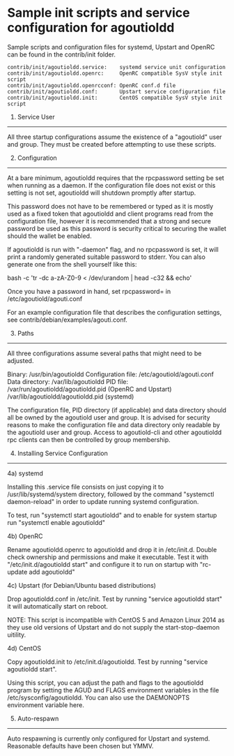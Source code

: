 Sample init scripts and service configuration for agoutioldd
==========================================================

Sample scripts and configuration files for systemd, Upstart and OpenRC
can be found in the contrib/init folder.

    contrib/init/agoutioldd.service:    systemd service unit configuration
    contrib/init/agoutioldd.openrc:     OpenRC compatible SysV style init script
    contrib/init/agoutioldd.openrcconf: OpenRC conf.d file
    contrib/init/agoutioldd.conf:       Upstart service configuration file
    contrib/init/agoutioldd.init:       CentOS compatible SysV style init script

1. Service User
---------------------------------

All three startup configurations assume the existence of a "agoutiold" user
and group.  They must be created before attempting to use these scripts.

2. Configuration
---------------------------------

At a bare minimum, agoutioldd requires that the rpcpassword setting be set
when running as a daemon.  If the configuration file does not exist or this
setting is not set, agoutioldd will shutdown promptly after startup.

This password does not have to be remembered or typed as it is mostly used
as a fixed token that agoutioldd and client programs read from the configuration
file, however it is recommended that a strong and secure password be used
as this password is security critical to securing the wallet should the
wallet be enabled.

If agoutioldd is run with "-daemon" flag, and no rpcpassword is set, it will
print a randomly generated suitable password to stderr.  You can also
generate one from the shell yourself like this:

bash -c 'tr -dc a-zA-Z0-9 < /dev/urandom | head -c32 && echo'

Once you have a password in hand, set rpcpassword= in /etc/agoutiold/agouti.conf

For an example configuration file that describes the configuration settings,
see contrib/debian/examples/agouti.conf.

3. Paths
---------------------------------

All three configurations assume several paths that might need to be adjusted.

Binary:              /usr/bin/agoutioldd
Configuration file:  /etc/agoutiold/agouti.conf
Data directory:      /var/lib/agoutioldd
PID file:            /var/run/agoutioldd/agoutioldd.pid (OpenRC and Upstart)
                     /var/lib/agoutioldd/agoutioldd.pid (systemd)

The configuration file, PID directory (if applicable) and data directory
should all be owned by the agoutiold user and group.  It is advised for security
reasons to make the configuration file and data directory only readable by the
agoutiold user and group.  Access to agoutiold-cli and other agoutioldd rpc clients
can then be controlled by group membership.

4. Installing Service Configuration
-----------------------------------

4a) systemd

Installing this .service file consists on just copying it to
/usr/lib/systemd/system directory, followed by the command
"systemctl daemon-reload" in order to update running systemd configuration.

To test, run "systemctl start agoutioldd" and to enable for system startup run
"systemctl enable agoutioldd"

4b) OpenRC

Rename agoutioldd.openrc to agoutioldd and drop it in /etc/init.d.  Double
check ownership and permissions and make it executable.  Test it with
"/etc/init.d/agoutioldd start" and configure it to run on startup with
"rc-update add agoutioldd"

4c) Upstart (for Debian/Ubuntu based distributions)

Drop agoutioldd.conf in /etc/init.  Test by running "service agoutioldd start"
it will automatically start on reboot.

NOTE: This script is incompatible with CentOS 5 and Amazon Linux 2014 as they
use old versions of Upstart and do not supply the start-stop-daemon uitility.

4d) CentOS

Copy agoutioldd.init to /etc/init.d/agoutioldd. Test by running "service agoutioldd start".

Using this script, you can adjust the path and flags to the agoutioldd program by
setting the AGUD and FLAGS environment variables in the file
/etc/sysconfig/agoutioldd. You can also use the DAEMONOPTS environment variable here.

5. Auto-respawn
-----------------------------------

Auto respawning is currently only configured for Upstart and systemd.
Reasonable defaults have been chosen but YMMV.
